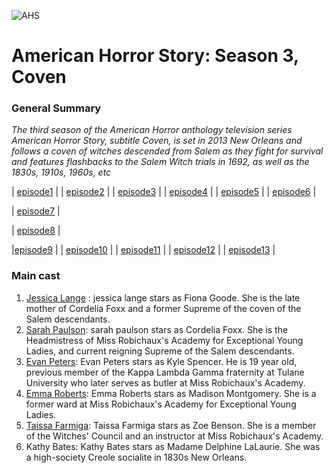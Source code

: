 
![AHS](https://github.com/user-attachments/assets/f263aa45-d945-4ac0-86d6-a29e0ba0c70f)
# American Horror Story: Season 3, Coven



 ### General Summary
  
  *The third season of the American Horror anthology television series American Horror Story, subtitle Coven, is set in 2013 New Orleans and follows a coven of witches descended from Salem as they fight for survival and features flashbacks to the Salem Witch trials in 1692, as well as the 1830s, 1910s, 1960s, etc*

| [episode1](episode1.md) |      | [episode2](episode2.md) |      |  [episode3](episode3.md)  |     |  [episode4](episode4.md)  |     | [episode5](episode5.md)  |    | [episode6](episode6.md) |      

| [episode7](episode7.md) |      

 | [episode8](episode8.md) |     




 |[episode9](episode9.md) |          | [episode10](episode10.md) |         | [episode11](episode11.md) |         | [episode12](episode12.md) |           | [episode13](episode13.md) |


### Main cast
1. [Jessica Lange](Jessica.md) : jessica lange stars as Fiona Goode. She is the late mother of Cordelia Foxx and a former Supreme of the coven of the Salem descendants. 
2. [Sarah Paulson](Sarah.md): sarah paulson stars as Cordelia Foxx. She is the Headmistress of Miss Robichaux's Academy for Exceptional Young Ladies, and current reigning Supreme of the Salem descendants. 
3. [Evan Peters](Evan.md): Evan Peters stars as Kyle Spencer. He is 19 year old, previous member of the Kappa Lambda Gamma fraternity at Tulane University who later serves as butler at Miss Robichaux's Academy. 
4. [Emma Roberts](Emma.md): Emma Roberts stars as Madison Montgomery. She is a former ward at Miss Robichaux's Academy for Exceptional Young Ladies. 
5. [Taissa Farmiga](taissa.md): Taissa Farmiga stars as Zoe Benson. She is a member of the Witches' Council and an instructor at Miss Robichaux's Academy. 
6. Kathy Bates: Kathy Bates stars as Madame Delphine LaLaurie. She was a high-society Creole socialite in 1830s New Orleans.



 
